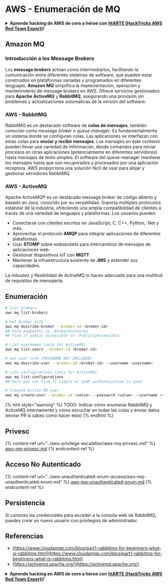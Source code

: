 # AWS - Enumeración de MQ

<details>

<summary><strong>Aprende hacking de AWS de cero a héroe con</strong> <a href="https://training.hacktricks.xyz/courses/arte"><strong>htARTE (HackTricks AWS Red Team Expert)</strong></a><strong>!</strong></summary>

Otras formas de apoyar a HackTricks:

* Si quieres ver a tu **empresa anunciada en HackTricks** o **descargar HackTricks en PDF**, consulta los [**PLANES DE SUSCRIPCIÓN**](https://github.com/sponsors/carlospolop)!
* Consigue el [**merchandising oficial de PEASS & HackTricks**](https://peass.creator-spring.com)
* Descubre [**La Familia PEASS**](https://opensea.io/collection/the-peass-family), nuestra colección de [**NFTs**](https://opensea.io/collection/the-peass-family) exclusivos
* **Únete al** 💬 [**grupo de Discord**](https://discord.gg/hRep4RUj7f) o al [**grupo de telegram**](https://t.me/peass) o **sigue** a **Twitter** 🐦 [**@carlospolopm**](https://twitter.com/carlospolopm)**.**
* **Comparte tus trucos de hacking enviando PRs a los repositorios de github de** [**HackTricks**](https://github.com/carlospolop/hacktricks) y [**HackTricks Cloud**](https://github.com/carlospolop/hacktricks-cloud).

</details>

## Amazon MQ

### Introducción a los Message Brokers
Los **message brokers** actúan como intermediarios, facilitando la comunicación entre diferentes sistemas de software, que pueden estar construidos en plataformas variadas y programados en diferentes lenguajes. **Amazon MQ** simplifica la implementación, operación y mantenimiento de message brokers en AWS. Ofrece servicios gestionados para **Apache ActiveMQ** y **RabbitMQ**, asegurando una provisión sin problemas y actualizaciones automáticas de la versión del software.

### AWS - RabbitMQ
RabbitMQ es un destacado software de **colas de mensajes**, también conocido como _message broker_ o _queue manager_. Es fundamentalmente un sistema donde se configuran colas. Las aplicaciones se interfazan con estas colas para **enviar y recibir mensajes**. Los mensajes en este contexto pueden llevar una variedad de información, desde comandos para iniciar procesos en otras aplicaciones (potencialmente en diferentes servidores) hasta mensajes de texto simples. El software del queue-manager mantiene los mensajes hasta que son recuperados y procesados por una aplicación receptora. AWS proporciona una solución fácil de usar para alojar y gestionar servidores RabbitMQ.

### AWS - ActiveMQ
Apache ActiveMQ® es un destacado message broker de código abierto y basado en Java, conocido por su versatilidad. Soporta múltiples protocolos estándar de la industria, ofreciendo una amplia compatibilidad de clientes a través de una variedad de lenguajes y plataformas. Los usuarios pueden:

- Conectarse con clientes escritos en JavaScript, C, C++, Python, .Net y más.
- Aprovechar el protocolo **AMQP** para integrar aplicaciones de diferentes plataformas.
- Usar **STOMP** sobre websockets para intercambios de mensajes de aplicaciones web.
- Gestionar dispositivos IoT con **MQTT**.
- Mantener la infraestructura existente de **JMS** y extender sus capacidades.

La robustez y flexibilidad de ActiveMQ lo hacen adecuado para una multitud de requisitos de mensajería.


## Enumeración
```bash
# List brokers
aws mq list-brokers

# Get broker info
aws mq describe-broker --broker-id <broker-id>
## Find endpoints in .BrokerInstances
## Find if public accessible in .PubliclyAccessible

# List usernames (only for ActiveMQ)
aws mq list-users --broker-id <broker-id>

# Get user info (PASSWORD NOT INCLUDED)
aws mq describe-user --broker-id <broker-id> --username <username>

# Lits configurations (only for ActiveMQ)
aws mq list-configurations
## Here you can find if simple or LDAP authentication is used

# Creacte Active MQ user
aws mq create-user --broker-id <value> --password <value> --username <value> --console-access
```
{% hint style="warning" %}
TODO: Indicar cómo enumerar RabbitMQ y ActiveMQ internamente y cómo escuchar en todas las colas y enviar datos (enviar PR si sabes cómo hacer esto)
{% endhint %}

## Privesc

{% content-ref url="../aws-privilege-escalation/aws-mq-privesc.md" %}
[aws-mq-privesc.md](../aws-privilege-escalation/aws-mq-privesc.md)
{% endcontent-ref %}

## Acceso No Autenticado

{% content-ref url="../aws-unauthenticated-enum-access/aws-mq-unauthenticated-enum.md" %}
[aws-mq-unauthenticated-enum.md](../aws-unauthenticated-enum-access/aws-mq-unauthenticated-enum.md)
{% endcontent-ref %}

## Persistencia

Si conoces las credenciales para acceder a la consola web de RabbitMQ, puedes crear un nuevo usuario con privilegios de administrador.

## Referencias

* [https://www.cloudamqp.com/blog/part1-rabbitmq-for-beginners-what-is-rabbitmq.html](https://www.cloudamqp.com/blog/part1-rabbitmq-for-beginners-what-is-rabbitmq.html)
* [https://activemq.apache.org/](https://activemq.apache.org/)

<details>

<summary><strong>Aprende hacking en AWS de cero a héroe con</strong> <a href="https://training.hacktricks.xyz/courses/arte"><strong>htARTE (HackTricks AWS Red Team Expert)</strong></a><strong>!</strong></summary>

Otras formas de apoyar a HackTricks:

* Si quieres ver a tu **empresa anunciada en HackTricks** o **descargar HackTricks en PDF** revisa los [**PLANES DE SUSCRIPCIÓN**](https://github.com/sponsors/carlospolop)!
* Consigue el [**merchandising oficial de PEASS & HackTricks**](https://peass.creator-spring.com)
* Descubre [**La Familia PEASS**](https://opensea.io/collection/the-peass-family), nuestra colección de [**NFTs**](https://opensea.io/collection/the-peass-family) exclusivos
* **Únete al** 💬 [**grupo de Discord**](https://discord.gg/hRep4RUj7f) o al [**grupo de Telegram**](https://t.me/peass) o **sigue** a **Twitter** 🐦 [**@carlospolopm**](https://twitter.com/carlospolopm)**.**
* **Comparte tus trucos de hacking enviando PRs a los repositorios de GitHub** [**HackTricks**](https://github.com/carlospolop/hacktricks) y [**HackTricks Cloud**](https://github.com/carlospolop/hacktricks-cloud).

</details>
